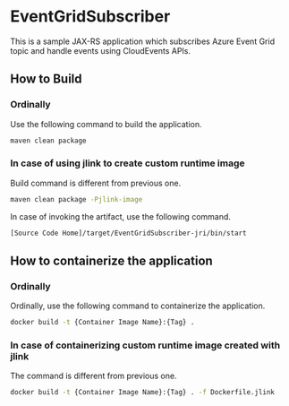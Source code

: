 # EventGridSubscriber

This is a sample JAX-RS application which subscribes Azure Event Grid topic and handle events using CloudEvents APIs.

## How to Build

### Ordinally

Use the following command to build the application.

```bash
maven clean package
```

### In case of using jlink to create custom runtime image

Build command is different from previous one.

```bash
maven clean package -Pjlink-image
```

In case of invoking the artifact, use the following command.

```bash
[Source Code Home]/target/EventGridSubscriber-jri/bin/start
```

## How to containerize the application

### Ordinally

Ordinally, use the following command to containerize the application.
```bash
docker build -t {Container Image Name}:{Tag} .
```

### In case of containerizing custom runtime image created with jlink

The command is different from previous one.
```bash
docker build -t {Container Image Name}:{Tag} . -f Dockerfile.jlink
```
